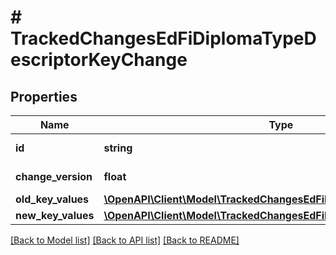 # # TrackedChangesEdFiDiplomaTypeDescriptorKeyChange

## Properties

Name | Type | Description | Notes
------------ | ------------- | ------------- | -------------
**id** | **string** | Resource identifier | [optional]
**change_version** | **float** | Change version | [optional]
**old_key_values** | [**\OpenAPI\Client\Model\TrackedChangesEdFiDiplomaTypeDescriptorKey**](TrackedChangesEdFiDiplomaTypeDescriptorKey.md) |  | [optional]
**new_key_values** | [**\OpenAPI\Client\Model\TrackedChangesEdFiDiplomaTypeDescriptorKey**](TrackedChangesEdFiDiplomaTypeDescriptorKey.md) |  | [optional]

[[Back to Model list]](../../README.md#models) [[Back to API list]](../../README.md#endpoints) [[Back to README]](../../README.md)
